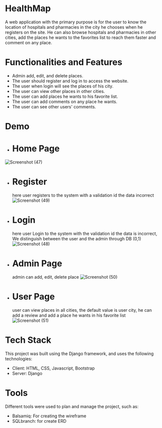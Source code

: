 # HealthMap
A web application with the primary purpose is for the user to know the location of hospitals and pharmacies in the city he chooses when he registers on the site. He can also browse hospitals and pharmacies in other cities, add the places he wants to the favorites list to reach them faster and comment on any place.
# Functionalities and Features
- Admin add, edit, and delete places.
-	The user should register and log in to access the website.
-	The user when login will see the places of his city.
-	The user can view other places in other cities.
-	The user can add places he wants to his favorite list.
-	The user can add comments on any place he wants.
-	The user can see other users' comments.


# Demo

 - # Home Page
![Screenshot (47)](https://github.com/A-AbdAlrazeq/django_fullstack/assets/107461563/530947c6-281d-42f4-be03-4b5db68091cb)
- # Register
  here user registers to the system with a validation id the data incorrect
![Screenshot (49)](https://github.com/A-AbdAlrazeq/django_fullstack/assets/107461563/fc3b7ffd-650f-4b02-90f2-4beb0a8319fc)
- # Login
   here user Login to the system with the validation id the data is incorrect, We distinguish between the user and the admin through DB (0,1)
![Screenshot (48)](https://github.com/A-AbdAlrazeq/django_fullstack/assets/107461563/be35bbe9-5d9f-403a-80a8-4dee485da477)
- # Admin Page
  admin can add, edit, delete place
 ![Screenshot (50)](https://github.com/A-AbdAlrazeq/django_fullstack/assets/107461563/f27c54c9-f607-4e0e-97be-21f5de51ffc6)
- # User Page
  user can view places in all cities, the default value is user city, he can add a review and add a place he wants in his favorite list
![Screenshot (51)](https://github.com/A-AbdAlrazeq/django_fullstack/assets/107461563/1c62b1dd-5e40-426c-9358-7554572f53d0)

# Tech Stack
This project was built using the Django framework, and uses the following technologies:
- Client: HTML, CSS, Javascript, Bootstrap
- Server: Django
# Tools
Different tools were used to plan and manage the project, such as:
- Balsamiq: For creating the wireframe
- SQLbranch: for create ERD
